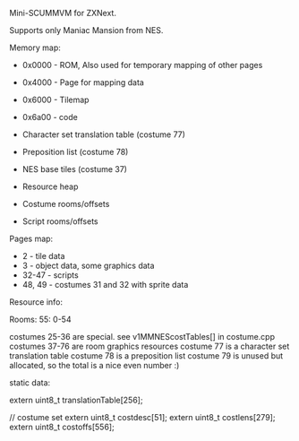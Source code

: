 Mini-SCUMMVM for ZXNext.

Supports only Maniac Mansion from NES.

Memory map:

* 0x0000 - ROM, Also used for temporary mapping of other pages
* 0x4000 - Page for mapping data
* 0x6000 - Tilemap
* 0x6a00 - code

* Character set translation table (costume 77)
* Preposition list (costume 78)
* NES base tiles (costume 37)
* Resource heap
* Costume rooms/offsets
* Script rooms/offsets

Pages map:

* 2 - tile data
* 3 - object data, some graphics data
* 32-47 - scripts
* 48, 49 - costumes 31 and 32 with sprite data

Resource info:

Rooms: 55: 0-54

costumes 25-36 are special. see v1MMNEScostTables[] in costume.cpp
costumes 37-76 are room graphics resources
costume 77 is a character set translation table
costume 78 is a preposition list
costume 79 is unused but allocated, so the total is a nice even number :)

static data:

extern uint8_t translationTable[256];

// costume set
extern uint8_t costdesc[51];
extern uint8_t costlens[279];
extern uint8_t costoffs[556];

